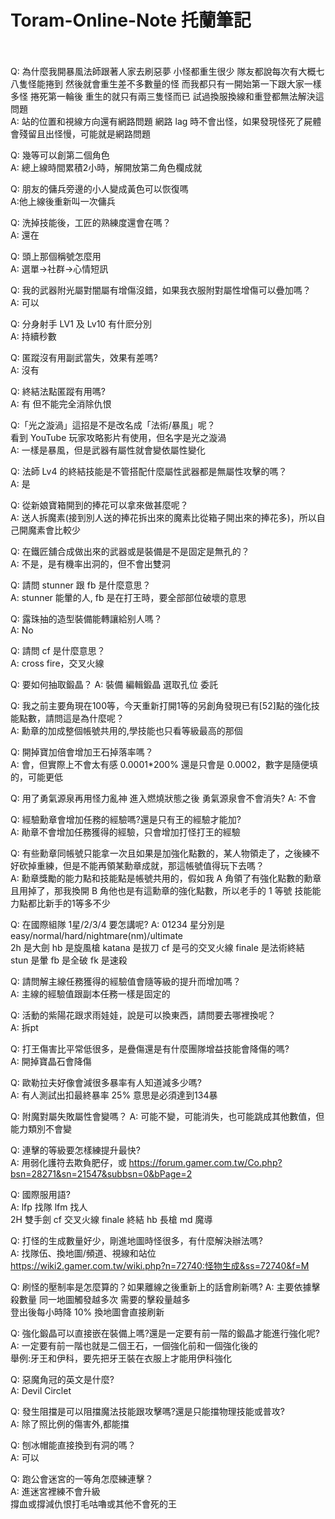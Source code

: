 # Toram-Online-Note 托蘭筆記<br><br>

Q: 為什麼我開暴風法師跟著人家去刷惡夢 小怪都重生很少 隊友都說每次有大概七八隻怪能捲到 然後就會重生差不多數量的怪
而我都只有一開始第一下跟大家一樣多怪 捲死第一輪後 重生的就只有兩三隻怪而已 試過換服換線和重登都無法解決這問題<br>
A: 站的位置和視線方向還有網路問題 網路 lag 時不會出怪，如果發現怪死了屍體會殘留且出怪慢，可能就是網路問題

Q: 幾等可以創第二個角色<br>
A: 總上線時間累積2小時，解開放第二角色欄成就

Q: 朋友的傭兵旁邊的小人變成黃色可以恢復嗎<br>
A:他上線後重新叫一次傭兵<br>

Q: 洗掉技能後，工匠的熟練度還會在嗎？<br>
A: 還在

Q: 頭上那個稱號怎麼用<br>
A: 選單→社群→心情短訊

Q: 我的武器附光屬對闇屬有增傷沒錯，如果我衣服附對屬性增傷可以疊加嗎？<br>
A: 可以

Q: 分身射手 LV1 及 Lv10 有什麽分別<br>
A: 持續秒數

Q: 匿蹤沒有用副武當失，效果有差嗎?<br>
A: 沒有

Q: 終結法點匿蹤有用嗎?<br>
A: 有 但不能完全消除仇恨

Q:「光之漩渦」這招是不是改名成「法術/暴風」呢？<br>
看到 YouTube 玩家攻略影片有使用，但名字是光之漩渦<br>
A: 一樣是暴風，但是武器有屬性就會變依屬性變化

Q: 法師 Lv4 的終結技能是不管搭配什麼屬性武器都是無屬性攻擊的嗎？<br>
A: 是

Q: 從新娘寶箱開到的捧花可以拿來做甚麼呢？<br>
A: 送人拆魔素(接到別人送的捧花拆出來的魔素比從箱子開出來的捧花多)，所以自己開魔素會比較少


Q: 在鐵匠舖合成做出來的武器或是裝備是不是固定是無孔的？<br>
A: 不是，是有機率出洞的，但不會出雙洞

Q: 請問 stunner 跟 fb 是什麼意思？<br>
A: stunner 能暈的人, fb 是在打王時，要全部部位破壞的意思

Q: 露珠抽的造型裝備能轉讓給别人嗎？<br>
A: No

Q: 請問 cf 是什麼意思？<br>
A: cross fire，交叉火線

Q: 要如何抽取鍛晶？
A: 裝備 編輯鍛晶 選取孔位 委託

Q: 我之前主要角現在100等，今天重新打開1等的另創角發現已有[52]點的強化技能點數，請問這是為什麼呢？<br>
A: 勳章的加成整個帳號共用的,學技能也只看等級最高的那個

Q: 開掉寶加倍會增加王石掉落率嗎？<br>
A: 會，但實際上不會太有感 0.0001*200% 還是只會是 0.0002，數字是隨便填的，可能更低

Q: 用了勇氣源泉再用怪力亂神 進入燃燒狀態之後 勇氣源泉會不會消失?
A: 不會

Q: 經驗勳章會增加任務的經驗嗎?還是只有王的經驗才能加?<br>
A: 勛章不會增加任務獲得的經驗，只會增加打怪打王的經驗

Q: 有些勳章同帳號只能拿一次且如果是加強化點數的，某人物領走了，之後練不好砍掉重練，但是不能再領某勳章成就，那這帳號值得玩下去嗎？<br>
A: 勳章獎勵的能力點和技能點是帳號共用的，假如我 A 角領了有強化點數的勳章且用掉了，那我換開 B 角他也是有這勳章的強化點數，所以老手的 1 等號 技能能力點都比新手的1等多不少

Q: 在國際組隊 1星/2/3/4 要怎講呢?
A: 01234 星分別是 easy/normal/hard/nightmare(nm)/ultimate<br>
2h 是大劍 hb 是旋風槍 katana 是拔刀 cf 是弓的交叉火線 finale 是法術終結<br>
stun 是暈 fb 是全破 fk 是速殺

Q: 請問解主線任務獲得的經驗值會隨等級的提升而增加嗎？<br>
A: 主線的經驗值跟副本任務一樣是固定的

Q: 活動的紫陽花跟求雨娃娃，說是可以換東西，請問要去哪裡換呢？<br>
A: 拆pt

Q: 打王傷害比平常低很多，是疊傷還是有什麼團隊增益技能會降傷的嗎?<br>
A: 開掉寶晶石會降傷

Q: 歐勒拉夫好像會減很多暴率有人知道減多少嗎?<br>
A: 有人測試出扣最終暴率 25% 意思是必須達到134暴

Q: 附魔對屬失敗屬性會變嗎？
A: 可能不變，可能消失，也可能跳成其他數值，但能力類別不會變

Q: 連擊的等級要怎樣練提升最快?<br>
A: 用弱化護符去欺負肥仔，或 https://forum.gamer.com.tw/Co.php?bsn=28271&sn=21547&subbsn=0&bPage=2

Q: 國際服用語?<br>
A: lfp 找隊 lfm 找人<br>
2H 雙手劍 cf 交叉火線 finale 終結 hb 長槍 md 魔導

Q: 打怪的生成數量好少，剛進地圖時怪很多，有什麼解決辦法嗎?<br>
A: 找隊伍、換地圖/頻道、視線和站位<br>
https://wiki2.gamer.com.tw/wiki.php?n=72740:怪物生成&ss=72740&f=M

Q: 刷怪的壓制率是怎麼算的？如果離線之後重新上的話會刷新嗎?
A: 主要依據擊殺數量 同一地圖觸發越多次 需要的擊殺量越多<br>
登出後每小時降 10% 換地圖會直接刷新

Q: 強化鍛晶可以直接嵌在裝備上嗎?還是一定要有前一階的鍛晶才能進行強化呢?<br>
A: 一定要有前一階也就是二個王石，一個強化前和一個強化後的<br>
舉例:牙王和伊科，要先把牙王裝在衣服上才能用伊科強化

Q: 惡魔角冠的英文是什麼?<br>
A: Devil Circlet

Q: 發生阻擋是可以阻擋魔法技能跟攻擊嗎?還是只能擋物理技能或普攻?<br>
A: 除了照比例的傷害外,都能擋

Q: 刨冰帽能直接換到有洞的嗎？<br>
A: 可以

Q: 跑公會迷宮的一等角怎麼練連擊？<br>
A: 進迷宮裡練不會升級<br>
撐血或撐減仇恨打毛咕嚕或其他不會死的王
